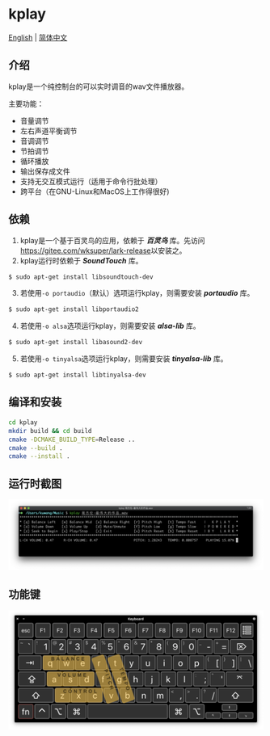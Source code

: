 # kplay

[English](https://gitee.com/wksuper/kplay/blob/master/README.md) | [简体中文](https://gitee.com/wksuper/kplay/blob/master/README-cn.md)

## 介绍

kplay是一个纯控制台的可以实时调音的wav文件播放器。

主要功能：

- 音量调节
- 左右声道平衡调节
- 音调调节
- 节拍调节
- 循环播放
- 输出保存成文件
- 支持无交互模式运行（适用于命令行批处理）
- 跨平台（在GNU-Linux和MacOS上工作得很好)

## 依赖

1. kplay是一个基于百灵鸟的应用，依赖于 ***百灵鸟*** 库。先访问<https://gitee.com/wksuper/lark-release>以安装之。
2. kplay运行时依赖于 ***SoundTouch*** 库。

```bash
$ sudo apt-get install libsoundtouch-dev
```

3. 若使用`-o portaudio`（默认）选项运行kplay，则需要安装 ***portaudio*** 库。

```bash
$ sudo apt-get install libportaudio2
```

4. 若使用`-o alsa`选项运行kplay，则需要安装 ***alsa-lib*** 库。

```bash
$ sudo apt-get install libasound2-dev
```

5. 若使用`-o tinyalsa`选项运行kplay，则需要安装 ***tinyalsa-lib*** 库。

```bash
$ sudo apt-get install libtinyalsa-dev
```

## 编译和安装

```bash
cd kplay
mkdir build && cd build
cmake -DCMAKE_BUILD_TYPE=Release ..
cmake --build .
cmake --install .
```

## 运行时截图

![截图](./resources/screenshot.png)

## 功能键

![功能键](./resources/keys.png)
